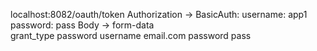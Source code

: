 localhost:8082/oauth/token
Authorization ->
 BasicAuth: 
	username: app1
	password: pass
Body -> 
	form-data	
		grant_type password
		username email.com
		password pass